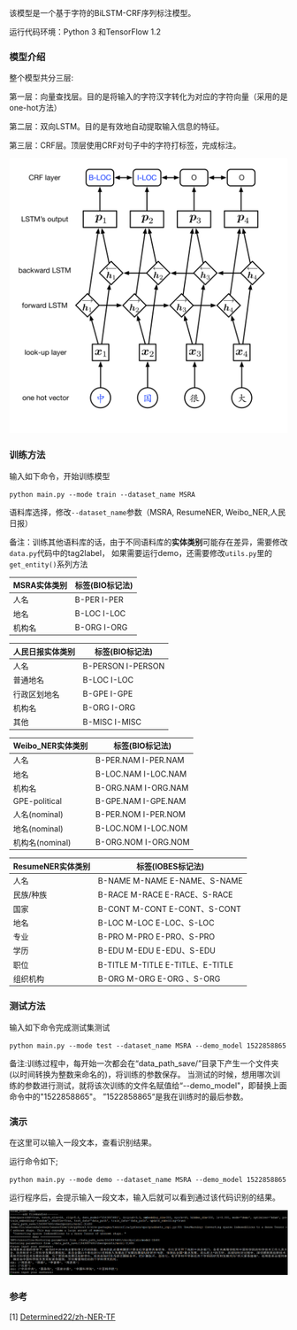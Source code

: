 
该模型是一个基于字符的BiLSTM-CRF序列标注模型。

运行代码环境：Python 3 和TensorFlow 1.2


### 模型介绍

整个模型共分三层:

第一层：向量查找层。目的是将输入的字符汉字转化为对应的字符向量（采用的是one-hot方法）

第二层：双向LSTM。目的是有效地自动提取输入信息的特征。

第三层：CRF层。顶层使用CRF对句子中的字符打标签，完成标注。

![Network](./pic/network.png)

### 训练方法
输入如下命令，开始训练模型

`python main.py --mode train --dataset_name MSRA`

语料库选择，修改`--dataset_name`参数（MSRA, ResumeNER, Weibo_NER,人民日报）

备注：训练其他语料库的话，由于不同语料库的**实体类别**可能存在差异，需要修改`data.py`代码中的tag2label，
如果需要运行demo，还需要修改`utils.py`里的`get_entity()`系列方法

| MSRA实体类别 | 标签(BIO标记法) |
| ------ | ------ |
| 人名  | B-PER I-PER |
| 地名  | B-LOC I-LOC |
| 机构名 | B-ORG I-ORG|

| 人民日报实体类别 | 标签(BIO标记法) |
| ------ | ------ |
| 人名       | B-PERSON I-PERSON |
| 普通地名    | B-LOC I-LOC |
| 行政区划地名 | B-GPE I-GPE |
| 机构名 | B-ORG I-ORG|
| 其他   | B-MISC I-MISC|

| Weibo_NER实体类别 | 标签(BIO标记法) |
| ------ | ------ |
| 人名  | B-PER.NAM I-PER.NAM |
| 地名  | B-LOC.NAM I-LOC.NAM |
| 机构名 | B-ORG.NAM I-ORG.NAM|
| GPE-political | B-GPE.NAM I-GPE.NAM|
| 人名(nominal)  | B-PER.NOM I-PER.NOM |
| 地名(nominal)  | B-LOC.NOM I-LOC.NOM |
| 机构名(nominal) | B-ORG.NOM I-ORG.NOM|

| ResumeNER实体类别 | 标签(IOBES标记法) |
| ------ | ------ |
| 人名  | B-NAME M-NAME  E-NAME、S-NAME |
| 民族/种族  | B-RACE M-RACE  E-RACE、S-RACE |
| 国家  | B-CONT M-CONT E-CONT、S-CONT  |
| 地名 | B-LOC M-LOC E-LOC、S-LOC|
| 专业 | B-PRO M-PRO E-PRO、S-PRO|
| 学历 | B-EDU M-EDU E-EDU、S-EDU|
| 职位 | B-TITLE M-TITLE E-TITLE、E-TITLE|
| 组织机构 |  B-ORG M-ORG E-ORG 、S-ORG|



### 测试方法
输入如下命令完成测试集测试

`python main.py --mode test --dataset_name MSRA --demo_model 1522858865`

备注:训练过程中，每开始一次都会在“data_path_save/”目录下产生一个文件夹(以时间转换为整数来命名的)，将训练的参数保存。
     当测试的时候，想用哪次训练的参数进行测试，就将该次训练的文件名赋值给“--demo_model"，即替换上面命令中的"1522858865"。
     ”1522858865“是我在训练时的最后参数。



### 演示
在这里可以输入一段文本，查看识别结果。

运行命令如下;

`python main.py --mode demo --dataset_name MSRA --demo_model 1522858865`

运行程序后，会提示输入一段文本，输入后就可以看到通过该代码识别的结果。

![demo](./pic/demo.PNG)

### 参考
\[1\] [Determined22/zh-NER-TF](https://github.com/Determined22/zh-NER-TF)